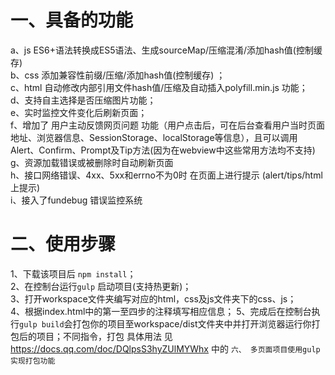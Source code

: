 # 一、具备的功能
a、js ES6+语法转换成ES5语法、生成sourceMap/压缩混淆/添加hash值(控制缓存)   
b、css 添加兼容性前缀/压缩/添加hash值(控制缓存) ；  
c、html 自动修改内部引用文件hash值/压缩及自动插入polyfill.min.js 功能；  
d、支持自主选择是否压缩图片功能；  
e、实时监控文件变化后刷新页面；  
f、增加了 用户主动反馈网页问题 功能（用户点击后，可在后台查看用户当时页面地址、浏览器信息、SessionStorage、localStorage等信息），且可以调用Alert、Confirm、Prompt及Tip方法(因为在webview中这些常用方法均不支持)  
g、资源加载错误或被删除时自动刷新页面  
h、接口网络错误、4xx、5xx和errno不为0时 在页面上进行提示 (alert/tips/html上提示)  
i、接入了fundebug 错误监控系统  

# 二、使用步骤
1、下载该项目后 ```npm install```；  
2、在控制台运行```gulp``` 启动项目(支持热更新)；  
3、打开workspace文件夹编写对应的html，css及js文件夹下的css、js；  
4、根据index.html中的第一至四步的注释填写相应信息；
5、完成后在控制台执行```gulp build```会打包你的项目至workspace/dist文件夹中并打开浏览器运行你打包后的项目；不同指令，打包
具体用法 见 https://docs.qq.com/doc/DQlpsS3hyZUlMYWhx 中的 ```六、 多页面项目使用gulp实现打包功能```
